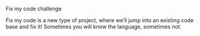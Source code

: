 Fix my code challenge

Fix my code is a new type of project, where we’ll jump into an existing code base and fix it!
Sometimes you will know the language, sometimes not.
